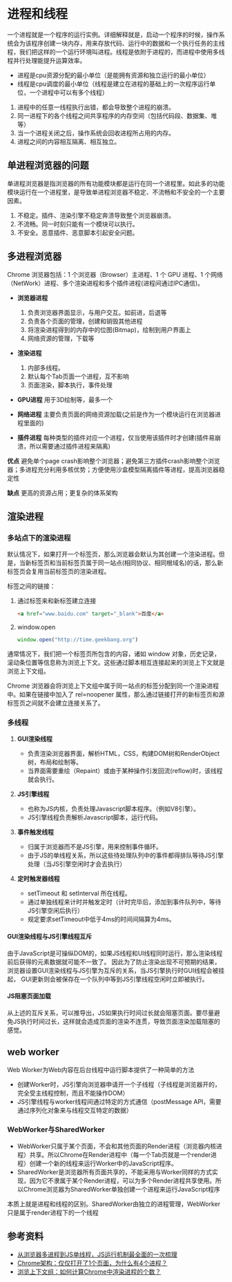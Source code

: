# 进程和线程

一个进程就是一个程序的运行实例。详细解释就是，启动一个程序的时候，操作系统会为该程序创建一块内存，用来存放代码、运行中的数据和一个执行任务的主线程，我们把这样的一个运行环境叫进程。线程是依附于进程的，而进程中使用多线程并行处理能提升运算效率。

* 进程是cpu资源分配的最小单位（是能拥有资源和独立运行的最小单位）
* 线程是cpu调度的最小单位（线程是建立在进程的基础上的一次程序运行单位，一个进程中可以有多个线程）
  
1. 进程中的任意一线程执行出错，都会导致整个进程的崩溃。
2. 同一进程下的各个线程之间共享程序的内存空间（包括代码段、数据集、堆等）
3. 当一个进程关闭之后，操作系统会回收进程所占用的内存。
4. 进程之间的内容相互隔离、相互独立。

## 单进程浏览器的问题

单进程浏览器是指浏览器的所有功能模块都是运行在同一个进程里。如此多的功能模块运行在一个进程里，是导致单进程浏览器不稳定、不流畅和不安全的一个主要因素。

1. 不稳定。插件、渲染引擎不稳定奔溃导致整个浏览器崩溃。
2. 不流畅。同一时刻只能有一个模块可以执行。
3. 不安全。恶意插件、恶意脚本引起安全问题。

## 多进程浏览器

Chrome 浏览器包括：1 个浏览器（Browser）主进程、1 个 GPU 进程、1 个网络（NetWork）进程、多个渲染进程和多个插件进程(进程间通过IPC通信)。

* **浏览器进程**

    1. 负责浏览器界面显示，与用户交互。如前进，后退等
    2. 负责各个页面的管理，创建和销毁其他进程
    3. 将渲染进程得到的内存中的位图(Bitmap)，绘制到用户界面上
    4. 网络资源的管理，下载等

* **渲染进程**

    1. 内部多线程。
    2. 默认每个Tab页面一个进程，互不影响
    3. 页面渲染，脚本执行，事件处理

* **GPU进程** 用于3D绘制等，最多一个
* **网络进程** 主要负责页面的网络资源加载(之前是作为一个模块运行在浏览器进程里面的)
* **插件进程** 每种类型的插件对应一个进程，仅当使用该插件时才创建(插件易崩溃，所以需要通过插件进程来隔离)

**优点** 避免单个page crash影响整个浏览器；避免第三方插件crash影响整个浏览器；多进程充分利用多核优势；方便使用沙盒模型隔离插件等进程，提高浏览器稳定性

**缺点** 更高的资源占用；更复杂的体系架构

## 渲染进程

### 多站点下的渲染进程

默认情况下，如果打开一个标签页，那么浏览器会默认为其创建一个渲染进程。但是，当新标签页和当前标签页属于同一站点(相同协议、相同根域名)的话，那么新标签页会复用当前标签页的渲染进程。

标签之间的链接：

1. 通过标签来和新标签建立连接

    ```html
    <a href="www.baidu.com" target="_blank">百度</a>
    ```

2. window.open

    ```javascript
    window.open("http://time.geekbang.org")
    ```

通常情况下，我们把一个标签页所包含的内容，诸如 window 对象，历史记录，滚动条位置等信息称为浏览上下文。这些通过脚本相互连接起来的浏览上下文就是浏览上下文组。

Chrome 浏览器会将浏览上下文组中属于同一站点的标签分配到同一个渲染进程中。如果在链接中加入了 rel=noopener 属性，那么通过链接打开的新标签页和源标签页之间就不会建立连接关系了。

### 多线程

1. **GUI渲染线程**

    * 负责渲染浏览器界面，解析HTML，CSS，构建DOM树和RenderObject树，布局和绘制等。
    * 当界面需要重绘（Repaint）或由于某种操作引发回流(reflow)时，该线程就会执行。

2. **JS引擎线程**

    * 也称为JS内核，负责处理Javascript脚本程序。（例如V8引擎）。
    * JS引擎线程负责解析Javascript脚本，运行代码。

3. **事件触发线程**

    * 归属于浏览器而不是JS引擎，用来控制事件循环。
    * 由于JS的单线程关系，所以这些待处理队列中的事件都得排队等待JS引擎处理（当JS引擎空闲时才会去执行）

4. **定时触发器线程**

    * setTimeout 和 setInterval 所在线程。
    * 通过单独线程来计时并触发定时（计时完毕后，添加到事件队列中，等待JS引擎空闲后执行）
    * 规定要求setTimeout中低于4ms的时间间隔算为4ms。

#### GUI渲染线程与JS引擎线程互斥

由于JavaScript是可操纵DOM的，如果JS线程和UI线程同时运行，那么渲染线程前后获得的元素数据就可能不一致了。
因此为了防止渲染出现不可预期的结果，浏览器设置GUI渲染线程与JS引擎为互斥的关系，当JS引擎执行时GUI线程会被挂起， GUI更新则会被保存在一个队列中等到JS引擎线程空闲时立即被执行。

#### JS阻塞页面加载

从上述的互斥关系，可以推导出，JS如果执行时间过长就会阻塞页面。要尽量避免JS执行时间过长，这样就会造成页面的渲染不连贯，导致页面渲染加载阻塞的感觉。

## web worker

Web Worker为Web内容在后台线程中运行脚本提供了一种简单的方法

* 创建Worker时，JS引擎向浏览器申请开一个子线程（子线程是浏览器开的，完全受主线程控制，而且不能操作DOM）
* JS引擎线程与worker线程间通过特定的方式通信（postMessage API，需要通过序列化对象来与线程交互特定的数据）

### WebWorker与SharedWorker

* WebWorker只属于某个页面，不会和其他页面的Render进程（浏览器内核进程）共享。所以Chrome在Render进程中（每一个Tab页就是一个render进程）创建一个新的线程来运行Worker中的JavaScript程序。
* SharedWorker是浏览器所有页面共享的，不能采用与Worker同样的方式实现，因为它不隶属于某个Render进程，可以为多个Render进程共享使用。所以Chrome浏览器为SharedWorker单独创建一个进程来运行JavaScript程序

本质上就是进程和线程的区别。SharedWorker由独立的进程管理，WebWorker只是属于render进程下的一个线程

## 参考资料

* [从浏览器多进程到JS单线程，JS运行机制最全面的一次梳理](https://juejin.im/post/5a6547d0f265da3e283a1df7#heading-0)
* [Chrome架构：仅仅打开了1个页面，为什么有4个进程？](https://time.geekbang.org/column/article/113513)
* [浏览上下文组：如何计算Chrome中渲染进程的个数？](https://time.geekbang.org/column/article/165897)
